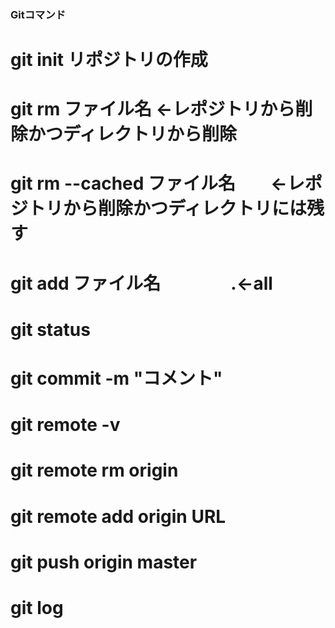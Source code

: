 ### Gitコマンド  
# git init   リポジトリの作成  
# git rm ファイル名   ←レポジトリから削除かつディレクトリから削除  
# git rm --cached ファイル名　　←レポジトリから削除かつディレクトリには残す  
# git add ファイル名　　　　.←all  
# git status  
# git commit -m "コメント"  
# git remote -v  
# git remote rm origin  
# git remote add origin URL  
# git push origin master  
# git log
